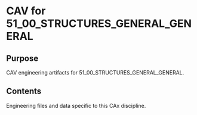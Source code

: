 # CAV for 51_00_STRUCTURES_GENERAL_GENERAL

## Purpose
CAV engineering artifacts for 51_00_STRUCTURES_GENERAL_GENERAL.

## Contents
Engineering files and data specific to this CAx discipline.
